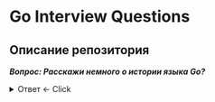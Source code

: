# Go Interview Questions
Описание репозитория
---


***Вопрос: Расскажи немного о истории языка Go?***

<details>
  <summary>Ответ <- Click</summary>
История языка
</details>
